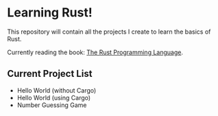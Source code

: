 # Learning Rust!
This repository will contain all the projects I create to learn the basics of Rust.

Currently reading the book: [The Rust Programming Language](https://rust-book.cs.brown.edu/).

## Current Project List
- Hello World (without Cargo)
- Hello World (using Cargo)
- Number Guessing Game

